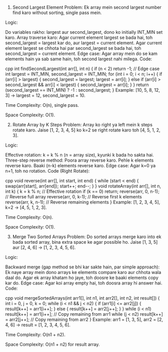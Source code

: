 1. Second Largest Element
Problem: Ek array mein second largest number find karo without sorting, single pass mein.

Logic:

Do variables rakho: largest aur second_largest, dono ko initially INT_MIN set karo.
Array traverse karo:
Agar current element largest se bada hai, toh second_largest = largest kar do, aur largest = current element.
Agar current element largest se chhota hai par second_largest se bada hai, toh second_largest = current element.
Edge case: Agar array mein do se kam elements hain ya sab same hain, toh second largest nahi milega.
Code:

cpp
int findSecondLargest(int arr[], int n) {
    if (n < 2) return -1; // Edge case
    int largest = INT_MIN, second_largest = INT_MIN;
    for (int i = 0; i < n; i++) {
        if (arr[i] > largest) {
            second_largest = largest;
            largest = arr[i];
        } else if (arr[i] > second_largest && arr[i] < largest) {
            second_largest = arr[i];
        }
    }
    return (second_largest == INT_MIN) ? -1 : second_largest;
}
Example: [10, 5, 8, 12, 3] → largest = 12, second_largest = 10.

Time Complexity: O(n), single pass.

Space Complexity: O(1).



2. Rotate Array by K Steps
Problem: Array ko right ya left mein k steps rotate karo. Jaise [1, 2, 3, 4, 5] ko k=2 se right rotate karo toh [4, 5, 1, 2, 3].

Logic:

Effective rotation: k = k % n (n = array size), kyunki k bada ho sakta hai.
Three-step reverse method:
Poora array reverse karo.
Pehle k elements reverse karo.
Baaki (n-k) elements reverse karo.
Edge case: Agar k=0 ya n=1, toh no rotation.
Code (Right Rotate):

cpp
void reverse(int arr[], int start, int end) {
    while (start < end) {
        swap(arr[start], arr[end]);
        start++;
        end--;
    }
}
void rotateArray(int arr[], int n, int k) {
    k = k % n; // Effective rotation
    if (k == 0) return;
    reverse(arr, 0, n-1); // Reverse full array
    reverse(arr, 0, k-1); // Reverse first k elements
    reverse(arr, k, n-1); // Reverse remaining elements
}
Example: [1, 2, 3, 4, 5], k=2 → [4, 5, 1, 2, 3].

Time Complexity: O(n).

Space Complexity: O(1).



3. Merge Two Sorted Arrays
Problem: Do sorted arrays merge karo into ek bada sorted array, bina extra space ke agar possible ho. Jaise [1, 3, 5] aur [2, 4, 6] → [1, 2, 3, 4, 5, 6].

Logic:

Backward merge (gap method se bhi kar sakte hain, par simple approach):
Ek naye array mein dono arrays ke elements compare karo aur chhota wala daal do.
Agar ek array khatam ho jaye, toh doosre ke baaki elements copy kar do.
Edge case: Agar koi array empty hai, toh doosra array hi answer hai.
Code:

cpp
void mergeSortedArrays(int arr1[], int n1, int arr2[], int n2, int result[]) {
    int i = 0, j = 0, k = 0;
    while (i < n1 && j < n2) {
        if (arr1[i] <= arr2[j]) {
            result[k++] = arr1[i++];
        } else {
            result[k++] = arr2[j++];
        }
    }
    while (i < n1) result[k++] = arr1[i++]; // Copy remaining from arr1
    while (j < n2) result[k++] = arr2[j++]; // Copy remaining from arr2
}
Example: arr1 = [1, 3, 5], arr2 = [2, 4, 6] → result = [1, 2, 3, 4, 5, 6].

Time Complexity: O(n1 + n2).

Space Complexity: O(n1 + n2) for result array.

